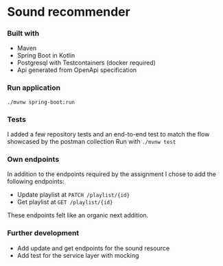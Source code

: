 # Sound recommender

### Built with

* Maven
* Spring Boot in Kotlin
* Postgresql with Testcontainers (docker required)
* Api generated from OpenApi specification

### Run application

`./mvnw spring-boot:run`

### Tests

I added a few repository tests and an end-to-end test to match the flow showcased by the postman collection
Run with `./mvnw test`

### Own endpoints
In addition to the endpoints required by the assignment I chose to add the following endpoints:
* Update playlist at `PATCH /playlist/{id}`
* Get playlist at `GET /playlist/{id}`

These endpoints felt like an organic next addition.

### Further development
* Add update and get endpoints for the sound resource
* Add test for the service layer with mocking
